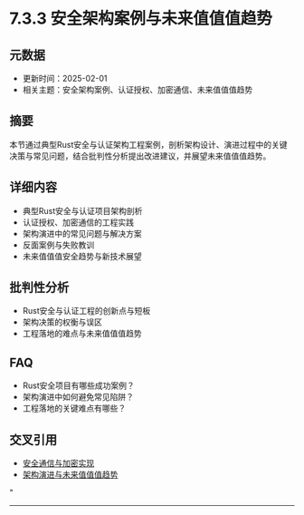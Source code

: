 ﻿# 7.3.3 安全架构案例与未来值值值趋势

## 元数据

- 更新时间：2025-02-01
- 相关主题：安全架构案例、认证授权、加密通信、未来值值值趋势

## 摘要

本节通过典型Rust安全与认证架构工程案例，剖析架构设计、演进过程中的关键决策与常见问题，结合批判性分析提出改进建议，并展望未来值值值趋势。

## 详细内容

- 典型Rust安全与认证项目架构剖析
- 认证授权、加密通信的工程实践
- 架构演进中的常见问题与解决方案
- 反面案例与失败教训
- 未来值值值安全趋势与新技术展望

## 批判性分析

- Rust安全与认证工程的创新点与短板
- 架构决策的权衡与误区
- 工程落地的难点与未来值值值趋势

## FAQ

- Rust安全项目有哪些成功案例？
- 架构演进中如何避免常见陷阱？
- 工程落地的关键难点有哪些？

## 交叉引用

- [安全通信与加密实现](./7.3.2_安全通信与加密实现.md)
- [架构演进与未来值值值趋势](../08_architecture_evolution/8.3.1_架构创新驱动力与挑战.md)

"

---
